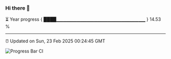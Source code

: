 ### Hi there 👋

⏳ Year progress { ████▁▁▁▁▁▁▁▁▁▁▁▁▁▁▁▁▁▁▁▁▁▁▁▁▁▁ } 14.53 %

---

⏰ Updated on Sun, 23 Feb 2025 00:24:45 GMT

![Progress Bar CI](https://github.com/liununu/liununu/workflows/Progress%20Bar%20CI/badge.svg)

